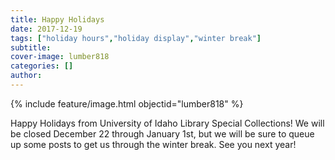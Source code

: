 ```yaml
---
title: Happy Holidays
date: 2017-12-19
tags: ["holiday hours","holiday display","winter break"]
subtitle: 
cover-image: lumber818
categories: []
author: 
---
```


{% include feature/image.html objectid="lumber818" %}

Happy Holidays from University of Idaho Library Special Collections! We will be closed December 22 through January 1st, but we will be sure to queue up some posts to get us through the winter break. See you next year!